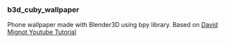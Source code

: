 ### b3d_cuby_wallpaper
Phone wallpaper made with Blender3D using bpy library. Based on <a href="https://www.youtube.com/watch?v=r8hqLh_HE08">David Mignot Youtube Tutorial</a>
